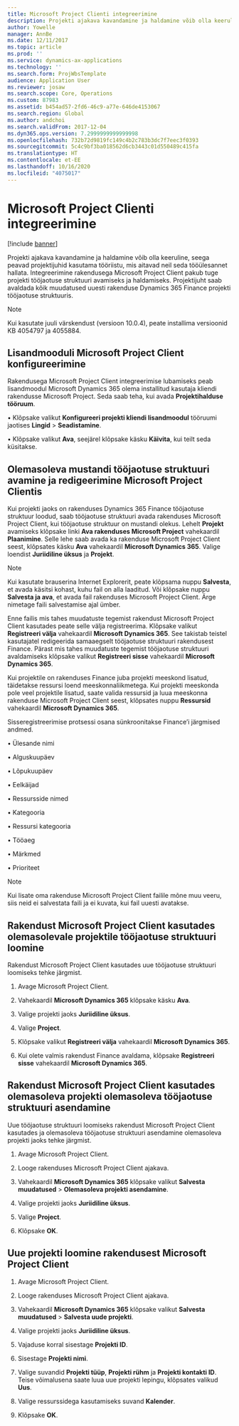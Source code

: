 ```yaml
---
title: Microsoft Project Clienti integreerimine
description: Projekti ajakava kavandamine ja haldamine võib olla keeruline, seega peavad projektijuhid kasutama tööriistu, mis aitavad neil seda tööülesannet hallata. Integreerimine rakendusega Microsoft Project Client pakub tuge projekti tööjaotuse struktuuri avamiseks ja haldamiseks.
author: Yowelle
manager: AnnBe
ms.date: 12/11/2017
ms.topic: article
ms.prod: ''
ms.service: dynamics-ax-applications
ms.technology: ''
ms.search.form: ProjWbsTemplate
audience: Application User
ms.reviewer: josaw
ms.search.scope: Core, Operations
ms.custom: 87983
ms.assetid: b454ad57-2fd6-46c9-a77e-646de4153067
ms.search.region: Global
ms.author: andchoi
ms.search.validFrom: 2017-12-04
ms.dyn365.ops.version: 7.2999999999999998
ms.openlocfilehash: 732b72d9819fc149c4b2c783b3dc7f7eec3f0393
ms.sourcegitcommit: 5c4c9bf3ba018562d6cb3443c01d550489c415fa
ms.translationtype: HT
ms.contentlocale: et-EE
ms.lasthandoff: 10/16/2020
ms.locfileid: "4075017"
---
```

# <a name="microsoft-project-client-integration"></a>Microsoft Project Clienti integreerimine

[!include [banner](../includes/banner.md)]

Projekti ajakava kavandamine ja haldamine võib olla keeruline, seega peavad projektijuhid kasutama tööriistu, mis aitavad neil seda tööülesannet hallata. Integreerimine rakendusega Microsoft Project Client pakub tuge projekti tööjaotuse struktuuri avamiseks ja haldamiseks. Projektijuht saab avaldada kõik muudatused uuesti rakenduse Dynamics 365 Finance projekti tööjaotuse struktuuris.

> [!NOTE]
> Kui kasutate juuli värskendust (versioon 10.0.4), peate installima versioonid KB 4054797 ja 4055884.

## <a name="configure-the-microsoft-project-client-add-in"></a>Lisandmooduli Microsoft Project Client konfigureerimine
Rakendusega Microsoft Project Client integreerimise lubamiseks peab lisandmoodul Microsoft Dynamics 365 olema installitud kasutaja kliendi rakendusse Microsoft Project. Seda saab teha, kui avada **Projektihalduse tööruum**.

•   Klõpsake valikut **Konfigureeri projekti kliendi lisandmoodul** tööruumi jaotises **Lingid** > **Seadistamine**.

•   Klõpsake valikut **Ava**, seejärel klõpsake käsku **Käivita**, kui teilt seda küsitakse.

## <a name="open-and-edit-an-existing-draft-work-breakdown-structure-in-microsoft-project-client"></a>Olemasoleva mustandi tööjaotuse struktuuri avamine ja redigeerimine Microsoft Project Clientis
Kui projekti jaoks on rakenduses Dynamics 365 Finance tööjaotuse struktuur loodud, saab tööjaotuse struktuuri avada rakenduses Microsoft Project Client, kui tööjaotuse struktuur on mustandi olekus. Lehelt **Projekt** avamiseks klõpsake linki **Ava rakenduses Microsoft Project** vahekaardil **Plaanimine**. Selle lehe saab avada ka rakenduse Microsoft Project Client seest, klõpsates käsku **Ava** vahekaardil **Microsoft Dynamics 365**. Valige loendist **Juriidiline üksus** ja **Projekt**.

> [!NOTE]
> Kui kasutate brauserina Internet Explorerit, peate klõpsama nuppu **Salvesta**, et avada käsitsi kohast, kuhu fail on alla laaditud. Või klõpsake nuppu **Salvesta ja ava**, et avada fail rakenduses Microsoft Project Client. Ärge nimetage faili salvestamise ajal ümber.

Enne failis mis tahes muudatuste tegemist rakendust Microsoft Project Client kasutades peate selle välja registreerima. Klõpsake valikut **Registreeri välja** vahekaardil **Microsoft Dynamics 365**. See takistab teistel kasutajatel redigeerida samaaegselt tööjaotuse struktuuri rakendusest Finance. Pärast mis tahes muudatuste tegemist tööjaotuse struktuuri avaldamiseks klõpsake valikut **Registreeri sisse** vahekaardil **Microsoft Dynamics 365**.

Kui projektile on rakenduses Finance juba projekti meeskond lisatud, täidetakse ressursi loend meeskonnaliikmetega. Kui projekti meeskonda pole veel projektile lisatud, saate valida ressursid ja luua meeskonna rakenduse Microsoft Project Client seest, klõpsates nuppu **Ressursid** vahekaardil **Microsoft Dynamics 365**. 

Sisseregistreerimise protsessi osana sünkroonitakse Finance’i järgmised andmed.

•   Ülesande nimi

•   Alguskuupäev

•   Lõpukuupäev

•   Eelkäijad

•   Ressursside nimed

•   Kategooria

•   Ressursi kategooria

•   Tööaeg

•   Märkmed

•   Prioriteet

> [!NOTE]
> Kui lisate oma rakenduse Microsoft Project Client failile mõne muu veeru, siis neid ei salvestata faili ja ei kuvata, kui fail uuesti avatakse.

## <a name="create-the-work-breakdown-structure-for-an-existing-project-using-microsoft-project-client"></a>Rakendust Microsoft Project Client kasutades olemasolevale projektile tööjaotuse struktuuri loomine
Rakendust Microsoft Project Client kasutades uue tööjaotuse struktuuri loomiseks tehke järgmist.


1.  Avage Microsoft Project Client.

2.  Vahekaardil **Microsoft Dynamics 365** klõpsake käsku **Ava**.

3.  Valige projekti jaoks **Juriidiline üksus**.

4.  Valige **Project**.

5.  Klõpsake valikut **Registreeri välja** vahekaardil **Microsoft Dynamics 365**.

6.  Kui olete valmis rakendust Finance avaldama, klõpsake **Registreeri sisse** vahekaardil **Microsoft Dynamics 365**.

## <a name="replace-the-existing-work-breakdown-structure-for-an-existing-project-using-microsoft-project-client"></a>Rakendust Microsoft Project Client kasutades olemasoleva projekti olemasoleva tööjaotuse struktuuri asendamine
Uue tööjaotuse struktuuri loomiseks rakendust Microsoft Project Client kasutades ja olemasoleva tööjaotuse struktuuri asendamine olemasoleva projekti jaoks tehke järgmist.

1.  Avage Microsoft Project Client.

2.  Looge rakenduses Microsoft Project Client ajakava.

3.  Vahekaardil **Microsoft Dynamics 365** klõpsake valikut **Salvesta muudatused** > **Olemasoleva projekti asendamine**.

4.  Valige projekti jaoks **Juriidiline üksus**.

5.  Valige **Project**.

6.  Klõpsake **OK**.

## <a name="create-a-new-project-from-within-microsoft-project-client"></a>Uue projekti loomine rakendusest Microsoft Project Client


1.  Avage Microsoft Project Client.

2.  Looge rakenduses Microsoft Project Client ajakava.

3.  Vahekaardil **Microsoft Dynamics 365** klõpsake valikut **Salvesta muudatused** > **Salvesta uude projekti**.

4.  Valige projekti jaoks **Juriidiline üksus**.

5.  Vajaduse korral sisestage **Projekti ID**.

6.  Sisestage **Projekti nimi**.

7.  Valige suvandid **Projekti tüüp**, **Projekti rühm** ja **Projekti kontakti ID**. Teise võimalusena saate luua uue projekti lepingu, klõpsates valikud **Uus**.

8.  Valige ressurssidega kasutamiseks suvand **Kalender**.

11. Klõpsake **OK**.
